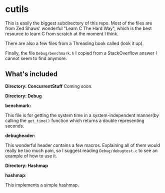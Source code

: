 cutils
======

This is easily the biggest subdirectory of this repo. Most
of the files are from Zed Shaws' wonderful "Learn C The Hard Way",
which is the best resource to learn C from scratch at the moment I think.

There are also a few files from a Threading book called (look it up).

Finally, the file `Debug/benchmark.h` I copied from a StackOverflow answer
I cannot seem to find anymore.

What's included
---------------

**Directory: ConcurrentStuff**
Coming soon.

**Directory: Debug**

**benchmark:**

This file is for getting the system time in a system-independent manner(by
calling the `get_time()` function which returns a double representing seconds.

**debugheader:**

This wonderful header contains a few macros. Explaining all of them would really
be too much pain, so I suggest reading `Debug/debugtest.c` to see an example of how
to use it.

**Directory: Hashmap**

**hashmap**:

This implements a simple hashmap.
